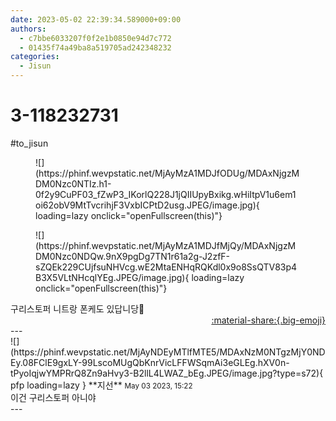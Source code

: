 ```yaml
---
date: 2023-05-02 22:39:34.589000+09:00
authors:
  - c7bbe6033207f0f2e1b0850e94d7c772
  - 01435f74a49ba8a519705ad242348232
categories:
  - Jisun
---
```


# 3-118232731

<div class="post-container" markdown="1">
<div class="content-container md-sidebar__scrollwrap" markdown="1">

\#to_jisun <br>
<figure markdown="1">
![](https://phinf.wevpstatic.net/MjAyMzA1MDJfODUg/MDAxNjgzMDM0Nzc0NTIz.h1-0f2y9CuPF03_fZwP3_IKorlQ228J1jQIIUpyBxikg.wHiItpV1u6em1oi62obV9MtTvcrihjF3VxbICPtD2usg.JPEG/image.jpg){ loading=lazy onclick="openFullscreen(this)"}
</figure>

<figure markdown="1">
![](https://phinf.wevpstatic.net/MjAyMzA1MDJfMjQy/MDAxNjgzMDM0Nzc0NDQw.9nX9pgDg7TN1r61a2g-J2zfF-sZQEk229CUjfsuNHVcg.wE2MtaENHqRQKdl0x9o8SsQTV83p4B3X5VLtNHcqlYEg.JPEG/image.jpg){ loading=lazy onclick="openFullscreen(this)"}
</figure>
구리스토퍼 니트랑 폰케도 있답니당🦖

</div>
</div>

<div style="text-align: right;" markdown="1">
<a href="https://weverse.io/fromis9/fanpost/3-118232731" style="text-align: right;">:material-share:{.big-emoji}</a>
</div>
---

<div class="comments-container md-sidebar__scrollwrap" markdown="1">
<div class="comment" markdown="1">
<div class='id-container' markdown="1">
![](https://phinf.wevpstatic.net/MjAyNDEyMTlfMTE5/MDAxNzM0NTgzMjY0NDEy.08FClE9gxLY-99LscoMUgQbKnrVicLFFWSqmAi3eGLEg.hXV0n-tPyoIqjwYMPRrQ8Zn9aHvy3-B2llL4LWAZ_bEg.JPEG/image.jpg?type=s72){ pfp loading=lazy }
**<span class="artist">지선</span>** <small>May 03 2023, 15:22</small><br>
</div>
<div class='comment-body' markdown="1">
이건 구리스토퍼 아니야
</div>
</div>
</div>
---
